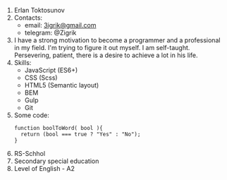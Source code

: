 1. Erlan Toktosunov
2. Contacts:
    - email: 3igrik@gmail.com
    - telegram: @Zigrik
3. I have a strong motivation to become a programmer and a professional in my field. I'm trying to figure it out myself. I am self-taught. Persevering, patient, there is a desire to achieve a lot in his life.
4. Skills:
    - JavaScript \(ES6+\)
    - CSS \(Scss\)
    - HTML5 \(Semantic layout\)
    - BEM
    - Gulp
    - Git
5.  Some code:
    ```
    function boolToWord( bool ){
      return (bool === true ? "Yes" : "No");
    }
    ```
6. RS-Schhol
7. Secondary special education
8. Level of English - A2
